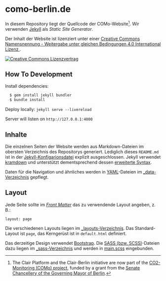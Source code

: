 # como-berlin.de

In diesem Repository liegt der Quellcode der COMo-Website[^como-note]. Wir verwenden [Jekyll](https://jekyllrb.com/) als _Static Site Generator_.

Der Inhalt der Website ist lizenziert unter einer
<a rel="license" href="http://creativecommons.org/licenses/by-sa/4.0/">
  Creative Commons Namensnennung - Weitergabe unter gleichen Bedingungen 4.0 International Lizenz
</a>.

<a rel="license" href="http://creativecommons.org/licenses/by-sa/4.0/">
  <img alt="Creative Commons Lizenzvertrag" style="border-width:0" src="https://i.creativecommons.org/l/by-sa/4.0/88x31.png" />
</a>

## How To Development

Install dependencies:
```sh
  $ gem install jekyll bundler
  $ bundle install
```

Deploy locally: `jekyll serve --livereload`

Server will listen on `http://127.0.0.1:4000`

## Inhalte

Die einzelnen Seiten der Website werden aus Markdown-Dateien im obersten Verzeichnis des Repositorys generiert. Lediglich dieses `README.md` ist in der [Jekyll-Konfigarionsdatei](_config.yml) explizit ausgeschlossen. Jekyll verwendet [kramdown](https://kramdown.gettalong.org/) und unterstützt dementsprechend dessen [erweiterte Syntax](https://kramdown.gettalong.org/syntax.html).

Daten für die Navigation und ähnliches werden in [YAML](https://yaml.org/)-Dateien im [\_data-Verzeichnis](_data/) gepflegt.

## Layout

Jede Seite sollte im [_Front Matter_](https://jekyllrb.com/docs/front-matter/) das zu verwendende Layout angeben, z. B.:

```
layout: page
```

Die verschiedenen Layouts liegen im [\_layouts-Verzeichnis](_layouts/). Das Standard-Layout ist `page`, das Kerngerüst ist in `default.html` definiert.

Das derzeitige Design verwendet [Bootstrap](https://getbootstrap.com/). Die [SASS (bzw.  SCSS)](https://sass-lang.com/)-Dateien dazu liegen im [\_sass-Verzeichnis](_sass) und werden in [main.scss](css/main.scss) eingebunden.

[^como-note]: The Clair Platform and the Clair-Berlin initiative are now part of the [CO2-Monitoring (COMo) project](https://www.technologiestiftung-berlin.de/projekte/como-berlin), funded by a grant from the [Senate Chancellery of the Governing Mayor of Berlin](https://www.berlin.de/rbmskzl/en/).
